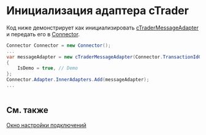 # Инициализация адаптера cTrader

Код ниже демонстрирует как инициализировать [cTraderMessageAdapter](xref:StockSharp.cTrader.cTraderMessageAdapter) и передать его в [Connector](xref:StockSharp.Algo.Connector).

```cs
Connector Connector = new Connector();				
...				
var messageAdapter = new cTraderMessageAdapter(Connector.TransactionIdGenerator)
{
	IsDemo = true, // Demo
};
Connector.Adapter.InnerAdapters.Add(messageAdapter);
...	
							
```

## См. также

[Окно настройки подключений](../../../graphical_user_interface/connection_settings_window.md)
